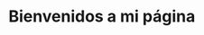 <!DOCTYPE HTML>
<html lang=es>
  <head>
  <meta charset="utf-8">
    <title>Página Inicial</title>
    
  
  </head>
  
  <body>
  <h1>Bienvenidos a mi página</h1>

</body>
